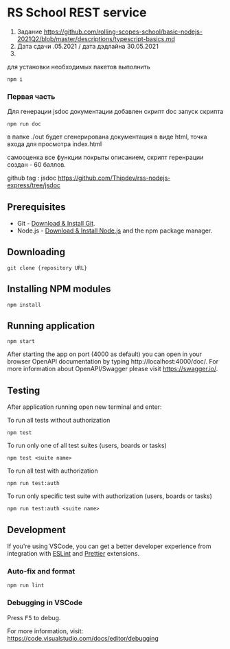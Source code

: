 # RS School REST service

1. Задание https://github.com/rolling-scopes-school/basic-nodejs-2021Q2/blob/master/descriptions/typescript-basics.md
2. Дата сдачи .05.2021 / дата дэдлайна 30.05.2021
3. 
для установки необходимых пакетов выполнить 
```
npm i
```

### Первая часть
Для генерации jsdoc документации добавлен скрипт doc
запуск скрипта

```
npm run doc
```

в папке ./out будет сгенерирована документация в виде html, точка входа для просмотра index.html

самооценка
все функции покрыты описанием, скрипт геренрации создан - 60 баллов.

github tag : jsdoc
https://github.com/Thipdev/rss-nodejs-express/tree/jsdoc


## Prerequisites

- Git - [Download & Install Git](https://git-scm.com/downloads).
- Node.js - [Download & Install Node.js](https://nodejs.org/en/download/) and the npm package manager.

## Downloading

```
git clone {repository URL}
```

## Installing NPM modules

```
npm install
```

## Running application

```
npm start
```

After starting the app on port (4000 as default) you can open
in your browser OpenAPI documentation by typing http://localhost:4000/doc/.
For more information about OpenAPI/Swagger please visit https://swagger.io/.

## Testing

After application running open new terminal and enter:

To run all tests without authorization

```
npm test
```

To run only one of all test suites (users, boards or tasks)

```
npm test <suite name>
```

To run all test with authorization

```
npm run test:auth
```

To run only specific test suite with authorization (users, boards or tasks)

```
npm run test:auth <suite name>
```

## Development

If you're using VSCode, you can get a better developer experience from integration with [ESLint](https://marketplace.visualstudio.com/items?itemName=dbaeumer.vscode-eslint) and [Prettier](https://marketplace.visualstudio.com/items?itemName=esbenp.prettier-vscode) extensions.

### Auto-fix and format

```
npm run lint
```

### Debugging in VSCode

Press <kbd>F5</kbd> to debug.

For more information, visit: https://code.visualstudio.com/docs/editor/debugging
